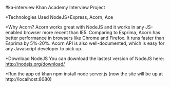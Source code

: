 #ka-interview
Khan Academy Interview Project

*Technologies Used
NodeJS+Express, Acorn, Ace

*Why Acorn?
Acorn works great with NodeJS and it works in any JS-enabled browser more recent than IE5. Comparing to Esprima, Acorn has better performance in browsers like Chrome and Firefox. It runs faster than Esprima by 5%-20%. Acorn API is also well-documented, which is easy for any Javascript developer to pick up.

*Download NodeJS
You can download the lastest version of NodeJS here: http://nodejs.org/download/

*Run the app
cd khan 
npm install
node server.js
(now the site will be up at http://localhost:8080)